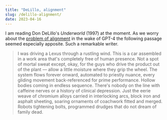 ```yaml
---
title: "DeLillo, alignment"
slug: /delillo-alignment/
date: 2023-04-16
---
```


I am reading Don DeLillo's _Underworld_ (1997) at the moment. As we worry about the [problem of alignment](https://en.wikipedia.org/wiki/AI_alignment) in the wake of GPT-4 the following passage seemed especially apposite. Such a remarkable writer.

> I was driving a Lexus through a rustling wind. This is a car assembled in a work area that's completely free of human presence. Not a spot of mortal sweat except, okay, for the guys who drive the product out of the plant &mdash; allow a little moisture where they grip the wheel. The system flows forever onward, automated to priestly nuance, every gliding movement back-referenced for prime performance. Hollow bodies coming in endless sequence. There's nobody on the line with caffeine nerves or a history of clinical depression. Just the eerie weave of chromium alloys carried in interlocking arcs, block iron and asphalt sheeting, soaring ornaments of coachwork fitted and merged. Robots tightening bolts, programmed drudges that do not dream of family dead.
